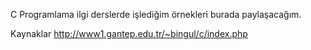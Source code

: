 C Programlama ilgi derslerde  işlediğim örnekleri burada paylaşacağım.

Kaynaklar
http://www1.gantep.edu.tr/~bingul/c/index.php
